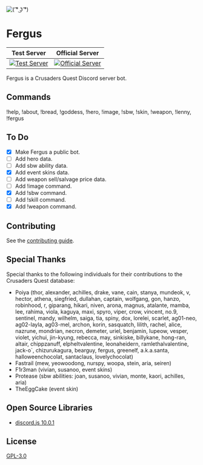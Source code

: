 ![](https://raw.githubusercontent.com/Johj/fergus/master/fergus.png "( ͡° ͜ʖ ͡°)")

# Fergus
| Test Server | Official Server |
|:-----------:|:---------------:|
| [![](https://discordapp.com/api/guilds/258167954913361930/widget.png "Test Server")](https://discord.gg/WjEFnzC) | [![](https://discordapp.com/api/guilds/206599473282023424/widget.png "Official Server")](https://discord.gg/6TRnyhj) |

Fergus is a Crusaders Quest Discord server bot.

## Commands
!help, !about, !bread, !goddess, !hero, !image, !sbw, !skin, !weapon, !lenny, !fergus

## To Do
- [x] Make Fergus a public bot.
- [ ] Add hero data.
- [ ] Add sbw ability data.
- [x] Add event skins data.
- [ ] Add weapon sell/salvage price data.
- [ ] Add !image command.
- [x] Add !sbw command.
- [ ] Add !skill command.
- [x] Add !weapon command.

## Contributing
See the [contributing guide](https://github.com/Johj/fergus/tree/master/templates).

## Special Thanks
Special thanks to the following individuals for their contributions to the Crusaders Quest database:
- Poiya (thor, alexander, achilles, drake, vane, cain, stanya, mundeok, v, hector, athena, siegfried, dullahan, captain, wolfgang, gon, hanzo, robinhood, r, giparang, hikari, niven, arona, magnus, atalante, mamba, lee, rahima, viola, kaguya, maxi, spyro, viper, crow, vincent, no.9, sentinel, mandy, wilhelm, saiga, tia, spiny, dox, lorelei, scarlet, ag01-neo, ag02-layla, ag03-mel, archon, korin, sasquatch, lilith, rachel, alice, nazrune, mondrian, necron, demeter, uriel, benjamin, lupeow, vesper, violet, yichui, jin-kyung, rebecca, may, sinkiske, billykane, hong-ran, altair, chippzanuff, elpheltvalentine, leonaheidern, ramlethalvalentine, jack-o\`, chizurukagura, bearguy, fergus, greenelf, a.k.a.santa, halloweenchocolat, santaclaus, lovelychocolat)
- Fastrail (mew, yeowoodong, nurspy, woopa, stein, aria, seiren)
- F1r3man (vivian, susanoo, event skins)
- Protease (sbw abilities: joan, susanoo, vivian, monte, kaori, achilles, aria)
- TheEggCake (event skin)

## Open Source Libraries
- [discord.js 10.0.1](https://github.com/hydrabolt/discord.js/)

## License
[GPL-3.0](https://raw.githubusercontent.com/Johj/fergus/master/LICENSE)

